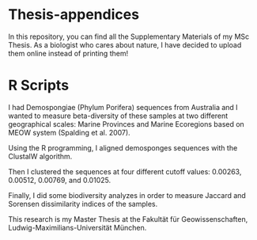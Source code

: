 # Thesis-appendices
In this repository, you can find all the Supplementary Materials of my MSc Thesis. As a biologist who cares about nature, I have decided to upload them online instead of printing them!

# R Scripts
I had Demospongiae (Phylum Porifera) sequences from Australia and I wanted to measure beta-diversity of these samples at two different geographical scales: Marine Provinces and Marine Ecoregions based on MEOW system (Spalding et al. 2007).   

Using the R programming, I aligned demosponges sequences with the ClustalW algorithm. 

Then I clustered the sequences at four different cutoff values: 0.00263, 0.00512, 0.00769, and 0.01025. 

Finally, I did some biodiversity analyzes in order to measure Jaccard and Sorensen dissimilarity indices of the samples. 

This research is my Master Thesis at the Fakultät für Geowissenschaften, Ludwig-Maximilians-Universität München.

